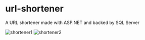 # url-shortener

A URL shortener made with ASP.NET and backed by SQL Server

![shortener1](https://user-images.githubusercontent.com/6937171/150697574-7200d8e6-d353-4196-95cc-579fe1638994.png)
![shortener2](https://user-images.githubusercontent.com/6937171/150697579-204c3724-864e-49b6-a7f8-02c4cb1d5e5d.png)
